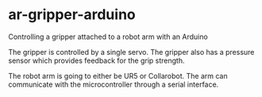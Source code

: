 # ar-gripper-arduino
Controlling a gripper attached to a robot arm with an Arduino

The gripper is controlled by a single servo. 
The gripper also has a pressure sensor which provides feedback for the grip strength.

The robot arm is going to either be UR5 or Collarobot. The arm can communicate with the microcontroller through a serial interface.
